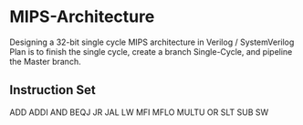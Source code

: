 # MIPS-Architecture

Designing a 32-bit single cycle MIPS architecture in Verilog / SystemVerilog
Plan is to finish the single cycle, create a branch Single-Cycle, and pipeline the Master branch.

## Instruction Set

ADD
ADDI
AND
BEQJ
JR
JAL
LW
MFI
MFLO
MULTU
OR
SLT
SUB
SW